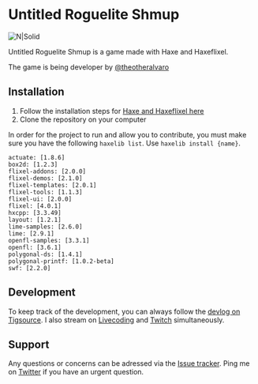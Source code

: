 # Untitled Roguelite Shmup

![N|Solid](https://camo.githubusercontent.com/64a99cce38429474e80e0d6a1cad8ffa2e24524c/687474703a2f2f692e696d6775722e636f6d2f6e366232426a362e676966)

Untitled Roguelite Shmup is a game made with Haxe and Haxeflixel.

The game is being developer by [@theotheralvaro](twitter.com/theotheralvaro)

## Installation

1) Follow the installation steps for [Haxe and Haxeflixel here](http://haxeflixel.com/documentation/getting-started/)  
2) Clone the repository on your computer  

In order for the project to run and allow you to contribute, you must make sure you have the following ```haxelib list```. Use ```haxelib install {name}```.

```
actuate: [1.8.6]
box2d: [1.2.3]
flixel-addons: [2.0.0]
flixel-demos: [2.1.0]
flixel-templates: [2.0.1]
flixel-tools: [1.1.3]
flixel-ui: [2.0.0]
flixel: [4.0.1]
hxcpp: [3.3.49]
layout: [1.2.1]
lime-samples: [2.6.0]
lime: [2.9.1]
openfl-samples: [3.3.1]
openfl: [3.6.1]
polygonal-ds: [1.4.1]
polygonal-printf: [1.0.2-beta]
swf: [2.2.0]
```

## Development
To keep track of the development, you can always follow the [devlog on Tigsource](https://forums.tigsource.com/index.php?topic=57162). I also stream on [Livecoding](livecoding.tv/alvalol) and [Twitch](http://twitch.tv/Alvaro_As) simultaneously.

## Support 

Any questions or concerns can be adressed via the [Issue tracker](https://github.com/Alvalol/Haxeflixel-ShmupRoguelike/issues). Ping me on [Twitter](twitter.com/theotheralvaro) if you have an urgent question.